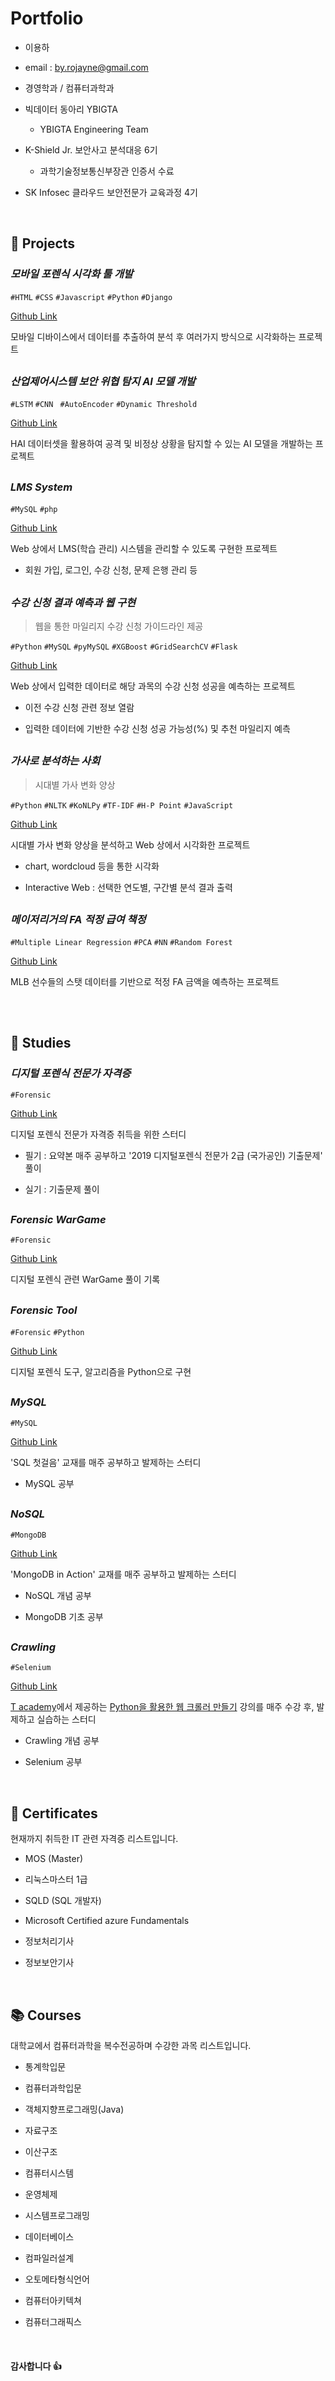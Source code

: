 # Portfolio

- 이용하

- email : by.rojayne@gmail.com

- 경영학과 / 컴퓨터과학과

- 빅데이터 동아리 YBIGTA
  - YBIGTA Engineering Team
- K-Shield Jr. 보안사고 분석대응 6기
  - 과학기술정보통신부장관 인증서 수료 
- SK Infosec 클라우드 보안전문가 교육과정 4기

<br>

## 📜 Projects

### *모바일 포렌식 시각화 툴 개발*

`#HTML` `#CSS` `#Javascript` `#Python` `#Django`

[Github Link](https://github.com/by-roj/21_MobileForensic-Tool)

모바일 디바이스에서 데이터를 추출하여 분석 후 여러가지 방식으로 시각화하는 프로젝트

##  

### *산업제어시스템 보안 위협 탐지 AI 모델 개발*

`#LSTM` `#CNN ` `#AutoEncoder` `#Dynamic Threshold`

[Github Link](https://github.com/Lee-YongHa/HAISecurity-Detection)

HAI 데이터셋을 활용하여 공격 및 비정상 상황을 탐지할 수 있는 AI 모델을 개발하는 프로젝트

##

### *LMS System*

`#MySQL` `#php`

[Github Link](https://github.com/by-roj/20_HAISecurity-Detection)

Web 상에서 LMS(학습 관리) 시스템을 관리할 수 있도록 구현한 프로젝트

- 회원 가입, 로그인, 수강 신청, 문제 은행 관리 등

##  

### *수강 신청 결과 예측과 웹 구현*

> 웹을 통한 마일리지 수강 신청 가이드라인 제공

`#Python` `#MySQL` `#pyMySQL` `#XGBoost` `#GridSearchCV` `#Flask`

[Github Link](https://github.com/by-roj/19_CourseRegistration-Prediction)

Web 상에서 입력한 데이터로 해당 과목의 수강 신청 성공을 예측하는 프로젝트

- 이전 수강 신청 관련 정보 열람

- 입력한 데이터에 기반한 수강 신청 성공 가능성(%) 및 추천 마일리지 예측

##  

### *가사로 분석하는 사회*

> 시대별 가사 변화 양상

`#Python` `#NLTK` `#KoNLPy` `#TF-IDF` `#H-P Point` `#JavaScript`

[Github Link](https://github.com/by-roj/19_Lyrics-Analysis)

시대별 가사 변화 양상을 분석하고 Web 상에서 시각화한 프로젝트

- chart, wordcloud 등을 통한 시각화

- Interactive Web : 선택한 연도별, 구간별 분석 결과 출력

##  

### *메이저리거의 FA 적정 급여 책정*

`#Multiple Linear Regression` `#PCA` `#NN` `#Random Forest`

[Github Link](https://github.com/by-roj/19_MLB-Prediction)

MLB 선수들의 스탯 데이터를 기반으로 적정 FA 금액을 예측하는 프로젝트

## 

<br>

## 📝 Studies

### *디지털 포렌식 전문가 자격증*

`#Forensic`

[Github Link](https://github.com/by-roj/20_Forensic-Study)

디지털 포렌식 전문가 자격증 취득을 위한 스터디

- 필기 : 요약본 매주 공부하고 '2019 디지털포렌식 전문가 2급 (국가공인) 기출문제' 풀이

- 실기 : 기출문제 풀이

##  

### *Forensic WarGame*

`#Forensic`

[Github Link](https://github.com/by-roj/20_Forensic-WarGame)

디지털 포렌식 관련 WarGame 풀이 기록

##  

### *Forensic Tool*

`#Forensic` `#Python`

[Github Link](https://github.com/by-roj/20_Forensic-Tool)

디지털 포렌식 도구, 알고리즘을 Python으로 구현

##  

### *MySQL*

`#MySQL`

[Github Link](https://github.com/by-roj/19_MySQL-Study)

'SQL 첫걸음' 교재를 매주 공부하고 발제하는 스터디

- MySQL 공부

##  

### *NoSQL*

`#MongoDB`

[Github Link](https://github.com/by-roj/19_NoSQL-Study)

'MongoDB in Action' 교재를 매주 공부하고 발제하는 스터디

- NoSQL 개념 공부

- MongoDB 기초 공부

##  

### *Crawling*

`#Selenium`

[Github Link](https://github.com/by-roj/19_Crawling-Study)

[T academy](https://tacademy.skplanet.com/frontMain.action)에서 제공하는 [Python을 활용한 웹 크롤러 만들기](https://tacademy.skplanet.com/live/player/onlineLectureDetail.action?seq=133) 강의를 매주 수강 후, 발제하고 실습하는 스터디

- Crawling 개념 공부

- Selenium 공부

<br>

 ## 🏅 Certificates

 현재까지 취득한 IT 관련 자격증 리스트입니다.

 - MOS (Master)

 - 리눅스마스터 1급
 
 - SQLD (SQL 개발자)

 - Microsoft Certified azure Fundamentals

 - 정보처리기사

 - 정보보안기사

<br>

 ## 📚 Courses

대학교에서 컴퓨터과학을 복수전공하며 수강한 과목 리스트입니다.

- 통계학입문

- 컴퓨터과학입문

- 객체지향프로그래밍(Java)

- 자료구조

- 이산구조

- 컴퓨터시스템

- 운영체제

- 시스템프로그래밍

- 데이터베이스

- 컴파일러설계

- 오토메타형식언어

- 컴퓨터아키텍쳐

- 컴퓨터그래픽스

<br>

#### 감사합니다 👍
